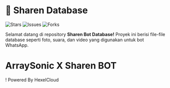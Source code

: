 # 📂 Sharen Database

![Stars](https://img.shields.io/github/stars/ArraySonic/DATABASE)
![Issues](https://img.shields.io/github/issues/ArraySonic/DATABASE)
![Forks](https://img.shields.io/github/forks/ArraySonic/DATABASE)

Selamat datang di repository **Sharen Bot Database!** Proyek ini berisi file-file database seperti foto, suara, dan video yang digunakan untuk bot WhatsApp.

# ArraySonic X Sharen BOT
! Powered By HexelCloud
